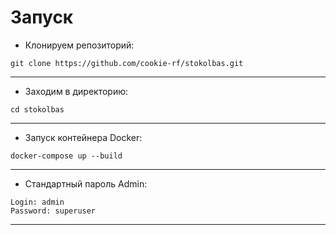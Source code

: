 # Запуск

- Клонируем репозиторий:
```
git clone https://github.com/cookie-rf/stokolbas.git
```
---
- Заходим в директорию:
```
cd stokolbas
```
---
- Запуск контейнера Docker:
```
docker-compose up --build
```
---
- Стандартный пароль Admin:
```
Login: admin
Password: superuser
```
---
